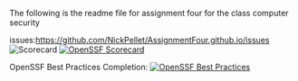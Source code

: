 The following is the readme file for assignment four for the class computer security

issues:https://github.com/NickPellet/AssignmentFour.github.io/issues
![Scorecard](https://img.shields.io/endpoint?url=https://raw.githubusercontent.com/NickPellet/AssignmentFour.gitgub.io/main/scorecard.json)
[![OpenSSF Scorecard](https://api.scorecard.dev/projects/github.com/ossf/scorecard-action/badge)](https://scorecard.dev/viewer/?uri=github.com/ossf/scorecard-action)

OpenSSF Best Practices Completion: [![OpenSSF Best Practices](https://www.bestpractices.dev/projects/10337/badge?cache=1)](https://www.bestpractices.dev/projects/10337)
